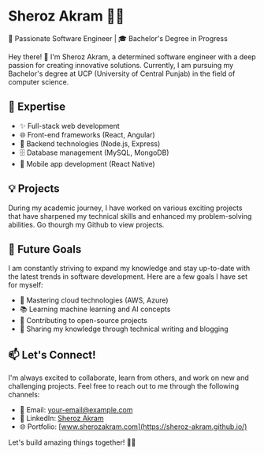 # Sheroz Akram 👨‍💻

🌟 Passionate Software Engineer | 🎓 Bachelor's Degree in Progress

Hey there! 👋 I'm Sheroz Akram, a determined software engineer with a deep passion for creating innovative solutions. Currently, I am pursuing my Bachelor's degree at UCP (University of Central Punjab) in the field of computer science.

## 🚀 Expertise

- ✨ Full-stack web development
- 🌐 Front-end frameworks (React, Angular)
- 🧠 Backend technologies (Node.js, Express)
- 🗄️ Database management (MySQL, MongoDB)
- 📱 Mobile app development (React Native)

## 💡 Projects

During my academic journey, I have worked on various exciting projects that have sharpened my technical skills and enhanced my problem-solving abilities. Go thourgh my Github to view projects.

## 🌱 Future Goals

I am constantly striving to expand my knowledge and stay up-to-date with the latest trends in software development. Here are a few goals I have set for myself:

- 🎯 Mastering cloud technologies (AWS, Azure)
- 📚 Learning machine learning and AI concepts
- 🌟 Contributing to open-source projects
- 📝 Sharing my knowledge through technical writing and blogging

## 📫 Let's Connect!

I'm always excited to collaborate, learn from others, and work on new and challenging projects. Feel free to reach out to me through the following channels:

- 📧 Email: [your-email@example.com](mailto:sheroz.akram@proton.me)
- 💼 LinkedIn: [Sheroz Akram](https://www.linkedin.com/in/shehroz-akram/)
- 🌐 Portfolio: [www.sherozakram.com](https://sheroz-akram.github.io/)

Let's build amazing things together! 🤝✨
